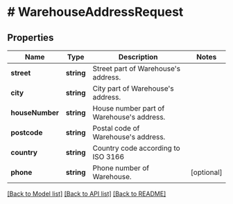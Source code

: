 # # WarehouseAddressRequest

## Properties

Name | Type | Description | Notes
------------ | ------------- | ------------- | -------------
**street** | **string** | Street part of Warehouse&#39;s address. |
**city** | **string** | City part of Warehouse&#39;s address. |
**houseNumber** | **string** | House number part of Warehouse&#39;s address. |
**postcode** | **string** | Postal code of Warehouse&#39;s address. |
**country** | **string** | Country code according to ISO 3166 |
**phone** | **string** | Phone number of Warehouse. | [optional]

[[Back to Model list]](../../README.md#models) [[Back to API list]](../../README.md#endpoints) [[Back to README]](../../README.md)
